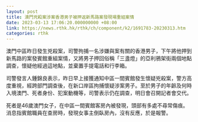 ```yaml
---
layout: post
title: 澳門兇殺案涉案香港男子被押返新馬路案發現場重組案情
date: 2023-03-13 17:06:20.000000000 +08:00
link: https://news.rthk.hk/rthk/ch/component/k2/1691783-20230313.htm
categories: rthk
---
```


澳門中區昨日發生兇殺案，司警拘捕一名涉嫌與案有關的香港男子，下午將他押到新馬路的案發賓館重組案情，又將男子押回俗稱「三盞燈」的亞利鴉架街兩個地點調查，懷疑他經過這地點，並棄置手提電話和行李箱。

司警發言人鍾錦良表示，昨日早上接獲通知中區一間賓館發生懷疑兇殺案，警方高度重視，經跨部門調查後，在新口岸區拘捕懷疑涉案男子。至於男子的年齡及何時入境澳門、死者身份、犯案動機等，司警表示仍在調查，明日會召開記者會交代。

死者是46歲澳門女子，在中區一間賓館客房內被發現，頭部有多處不尋常傷痕。消息指賓館職員在查房時，發現女事主倒臥房內，沒有反應，於是報警。
